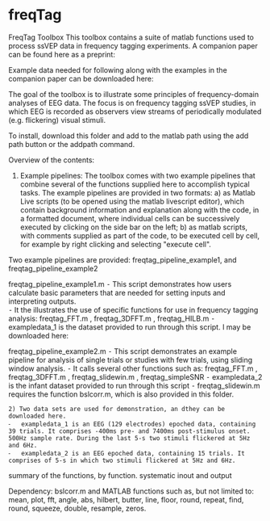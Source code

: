 # freqTag
FreqTag Toolbox
This toolbox contains a suite of matlab functions used to process ssVEP data in frequency tagging experiments. A companion paper can be found here as a preprint: 

Example data needed for following along with the examples in the companion paper can be downloaded here: 

The goal of the toolbox is to illustrate some principles of frequency-domain analyses of EEG data. The focus is on frequency tagging ssVEP studies, in which EEG is recorded as observers view streams of periodically modulated (e.g. flickering) visual stimuli. 

To install, download this folder and add to the matlab path using the add path button or the addpath command. 

Overview of the contents: 
1) Example pipelines: The toolbox comes with two example pipelines that combine several of the functions supplied here to accomplish typical tasks. The example pipelines are provided in two formats: a) as Matlab Live scripts (to be opened using the matlab livescript editor), which contain background information and explanation along with the code, in a formatted document, where individual cells can be successively executed by clicking on the side bar on the left; b) as matlab scripts, with comments supplied as part of the code, to be executed cell by cell, for example by right clicking and selecting "execute cell".

Two example pipelines are provided: freqtag_pipeline_example1, and freqtag_pipeline_example2 

freqtag_pipeline_example1.m 
	⁃	This script demonstrates how users calculate basic parameters that are needed for setting inputs and interpreting outputs.   
	⁃	It the illustrates the use of specific functions for use in frequency tagging analysis: freqtag_FFT.m , freqtag_3DFFT.m , freqtag_HILB.m
	⁃	exampledata_1 is the dataset provided to run through this script. I may be downloaded here: 
	
freqtag_pipeline_example2.m
	⁃	This script demonstrates an example pipeline for analysis of single trials or studies with few trials, using sliding window analysis. 
	⁃	It calls several other functions such as: freqtag_FFT.m , freqtag_3DFFT.m , freqtag_slidewin.m , freqtag_simpleSNR
	⁃	exampledata_2 is the infant dataset provided to run through this script
	⁃	freqtag_slidewin.m requires the function bslcorr.m, which is also provided in this folder. 

	2) Two data sets are used for demonstration, an dthey can be downloaded here.  
	⁃	exampledata_1 is an EEG (129 electrodes) epoched data, containing 39 trials. It comprises -400ms pre- and 7400ms post-stimulus onset. 500Hz sample rate. During the last 5-s two stimuli flickered at 5Hz and 6Hz.
	⁃	exampledata_2 is an EEG epoched data, containing 15 trials. It comprises of 5-s in which two stimuli flickered at 5Hz and 6Hz.

summary of the functions, by function. 
systematic inout and output

Dependency: bslcorr.m and MATLAB functions such as, but not limited to:  mean, plot, fft, angle, abs, hilbert, butter, line, floor, round, repeat, find, round, squeeze, double, resample, zeros.   
